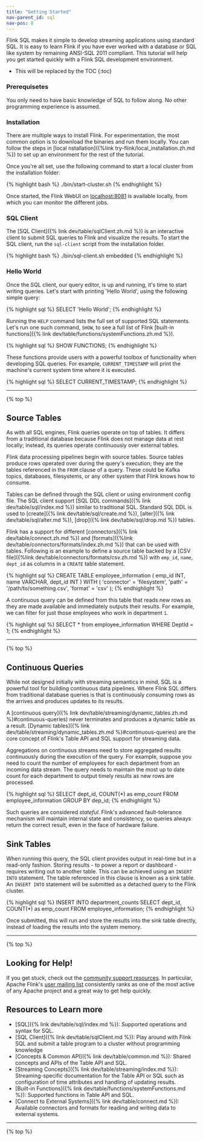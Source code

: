 ```yaml
---
title: "Getting Started"
nav-parent_id: sql
nav-pos: 0
---
```

<!--
Licensed to the Apache Software Foundation (ASF) under one
or more contributor license agreements.  See the NOTICE file
distributed with this work for additional information
regarding copyright ownership.  The ASF licenses this file
to you under the Apache License, Version 2.0 (the
"License"); you may not use this file except in compliance
with the License.  You may obtain a copy of the License at

  http://www.apache.org/licenses/LICENSE-2.0

Unless required by applicable law or agreed to in writing,
software distributed under the License is distributed on an
"AS IS" BASIS, WITHOUT WARRANTIES OR CONDITIONS OF ANY
KIND, either express or implied.  See the License for the
specific language governing permissions and limitations
under the License.
-->

Flink SQL makes it simple to develop streaming applications using standard SQL. It is easy to learn Flink if you have ever worked with a database or SQL like system by remaining ANSI-SQL 2011 compliant. This tutorial will help you get started quickly with a Flink SQL development environment. 
 
* This will be replaced by the TOC
{:toc}


### Prerequisetes 

You only need to have basic knowledge of SQL to follow along. No other programming experience is assumed. 

### Installation

There are multiple ways to install Flink. For experimentation, the most common option is to download the binaries and run them locally. You can follow the steps in [local nstallation]({%link try-flink/local_installation.zh.md %}) to set up an environment for the rest of the tutorial. 

Once you're all set, use the following command to start a local cluster from the installation folder:

{% highlight bash %}
./bin/start-cluster.sh
{% endhighlight %}
 
Once started, the Flink WebUI on [localhost:8081](localhost:8081) is available locally, from which you can monitor the different jobs.

### SQL Client

The [SQL Client]({% link dev/table/sqlClient.zh.md %}) is an interactive client to submit SQL queries to Flink and visualize the results. 
To start the SQL client, run the `sql-client` script from the installation folder.

 {% highlight bash %}
./bin/sql-client.sh embedded
 {% endhighlight %} 

### Hello World
 
Once the SQL client, our query editor, is up and running, it's time to start writing queries.
Let's start with printing 'Hello World', using the following simple query:
 
{% highlight sql %}
SELECT 'Hello World';
{% endhighlight %}

Running the `HELP` command lists the full set of supported SQL statements. Let's run one such command, `SHOW`, to see a full list of Flink [built-in functions]({% link dev/table/functions/systemFunctions.zh.md %}).

{% highlight sql %}
SHOW FUNCTIONS;
{% endhighlight %}

These functions provide users with a powerful toolbox of functionality when developing SQL queries. 
For example, `CURRENT_TIMESTAMP` will print the machine's current system time where it is executed. 

{% highlight sql %}
SELECT CURRENT_TIMESTAMP;
{% endhighlight %}

---------------

{% top %}

## Source Tables

As with all SQL engines, Flink queries operate on top of tables. 
It differs from a traditional database because Flink does not manage data at rest locally; instead, its queries operate continuously over external tables. 

Flink data processing pipelines begin with source tables. Source tables produce rows operated over during the query's execution; they are the tables referenced in the `FROM` clause of a query.  These could be Kafka topics, databases, filesystems, or any other system that Flink knows how to consume. 

Tables can be defined through the SQL client or using environment config file. The SQL client support [SQL DDL commands]({% link dev/table/sql/index.md %}) similar to traditional SQL. Standard SQL DDL is used to [create]({% link dev/table/sql/create.md %}), [alter]({% link dev/table/sql/alter.md %}), [drop]({% link dev/table/sql/drop.md %}) tables. 

Flink has a support for different [connectors]({% link dev/table/connect.zh.md %}) and [formats]({%link dev/table/connectors/formats/index.zh.md %}) that can be used with tables. Following is an example to define a source table backed by a [CSV file]({%link dev/table/connectors/formats/csv.zh.md %}) with `emp_id`, `name`, `dept_id` as columns in a `CREATE` table statement.

{% highlight sql %}
CREATE TABLE employee_information (
    emp_id INT,
    name VARCHAR,
    dept_id INT
) WITH ( 
    'connector' = 'filesystem',
    'path' = '/path/to/something.csv',
    'format' = 'csv'
);
{% endhighlight %} 

A continuous query can be defined from this table that reads new rows as they are made available and immediately outputs their results. 
For example, we can filter for just those employees who work in department `1`. 

{% highlight sql %}
SELECT * from employee_information WHERE DeptId = 1;
{% endhighlight %} 

---------------

{% top %}

## Continuous Queries

While not designed initially with streaming semantics in mind, SQL is a powerful tool for building continuous data pipelines. Where Flink SQL differs from traditional database queries is that is continuously consuming rows as the arrives and produces updates to its results. 

A [continuous query]({% link dev/table/streaming/dynamic_tables.zh.md %}#continuous-queries) never terminates and produces a dynamic table as a result. [Dynamic tables]({% link dev/table/streaming/dynamic_tables.zh.md %}#continuous-queries) are the core concept of Flink's Table API and SQL support for streaming data. 

Aggregations on continuous streams need to store aggregated results continuously during the execution of the query. For example, suppose you need to count the number of employees for each department from an incoming data stream. The query needs to maintain the most up to date count for each department to output timely results as new rows are processed.

 {% highlight sql %}
 SELECT 
	dept_id,
	COUNT(*) as emp_count 
FROM employee_information 
GROUP BY dep_id;
 {% endhighlight %} 

Such queries are considered _stateful_. Flink's advanced fault-tolerance mechanism will maintain internal state and consistency, so queries always return the correct result, even in the face of hardware failure. 

## Sink Tables

When running this query, the SQL client provides output in real-time but in a read-only fashion. Storing results - to power a report or dashboard - requires writing out to another table. This can be achieved using an `INSERT INTO` statement. The table referenced in this clause is known as a sink table. An `INSERT INTO` statement will be submitted as a detached query to the Flink cluster. 

 {% highlight sql %}
 INSERT INTO department_counts
 SELECT 
	dept_id,
	COUNT(*) as emp_count 
FROM employee_information;
 {% endhighlight %} 
 
Once submitted, this will run and store the results into the sink table directly, instead of loading the results into the system memory. 

---------------

{% top %}

## Looking for Help! 

If you get stuck, check out the [community support resources](https://flink.apache.org/community.html).
In particular, Apache Flink's [user mailing list](https://flink.apache.org/community.html#mailing-lists) consistently ranks as one of the most active of any Apache project and a great way to get help quickly. 

## Resources to Learn more

* [SQL]({% link dev/table/sql/index.md %}): Supported operations and syntax for SQL.
* [SQL Client]({% link dev/table/sqlClient.md %}): Play around with Flink SQL and submit a table program to a cluster without programming knowledge
* [Concepts & Common API]({% link dev/table/common.md %}): Shared concepts and APIs of the Table API and SQL.
* [Streaming Concepts]({% link dev/table/streaming/index.md %}): Streaming-specific documentation for the Table API or SQL such as configuration of time attributes and handling of updating results.
* [Built-in Functions]({% link dev/table/functions/systemFunctions.md %}): Supported functions in Table API and SQL.
* [Connect to External Systems]({% link dev/table/connect.md %}): Available connectors and formats for reading and writing data to external systems.

---------------

{% top %}
